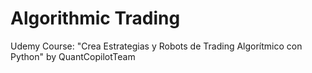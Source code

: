 # Algorithmic Trading

Udemy Course: "Crea Estrategias y Robots de Trading Algorítmico con Python" by QuantCopilotTeam
